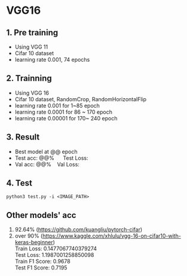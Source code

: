 # VGG16

## 1. Pre training
 - Using VGG 11
 - Cifar 10 dataset
 - learning rate 0.001, 74 epochs
 
## 2. Trainning
 - Using VGG 16
 - Cifar 10 dataset, RandomCrop, RandomHorizontalFlip 
 - learning rate 0.001 for 1~85 epoch
 - learning rate 0.0001 for 86 ~ 170 epoch
 - learning rate 0.00001 for 170~ 240 epoch

## 3. Result
 - Best model at @@ epoch
 - Test acc: @@% &nbsp;&nbsp;&nbsp;&nbsp; Test Loss:
 - Val acc: @@% &nbsp;&nbsp; Val Loss:
 
## 4. Test
`` python3 test.py -i <IMAGE_PATH> ``

## Other models' acc
 1. 92.64% (https://github.com/kuangliu/pytorch-cifar)
 2. over 90% (https://www.kaggle.com/xhlulu/vgg-16-on-cifar10-with-keras-beginner)  
   Train Loss: 0.1477067740379274  
   Test Loss: 1.1987001258850098  
   Train F1 Score: 0.9678  
   Test F1 Score: 0.7195  
